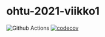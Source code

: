 # ohtu-2021-viikko1

![Github Actions](https://github.com/EeviLuukkonen/ohtu-2021-viikko1/workflows/CI/badge.svg)
[![codecov](https://codecov.io/gh/EeviLuukkonen/ohtu-2021-viikko1/branch/main/graph/badge.svg?token=dzCrVCttP1)](https://codecov.io/gh/EeviLuukkonen/ohtu-2021-viikko1)
